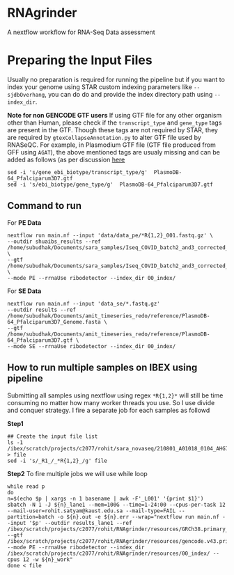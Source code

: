 # RNAgrinder
A nextflow workflow for RNA-Seq Data assessment


# Preparing the Input Files 
Usually no preparation is required for running the pipeline but if you want to index your genome using STAR custom indexing parameters like `--sjdbOverhang`, you 
can do do and provide the index directory path using `--index_dir`.

**Note for non GENCODE GTF users** 
If using GTF file for any other organism other than Human, please check if the `transcript_type` and `gene_type` tags are present in the GTF. Though these tags are not required by STAR,
they are required by `gtexCollapseAnnotation.py` to alter GTF file used by RNASeQC. For example, in Plasmodium GTF file (GTF file produced from GFF using `AGAT`), the above mentioned 
tags are usualy missing and can be added as follows (as per discussion [here](https://github.com/NBISweden/AGAT/issues/398)

```
sed -i 's/gene_ebi_biotype/transcript_type/g'  PlasmoDB-64_Pfalciparum3D7.gtf
sed -i 's/ebi_biotype/gene_type/g'  PlasmoDB-64_Pfalciparum3D7.gtf
```


## Command to run
For **PE Data**
```
nextflow run main.nf --input 'data/data_pe/*R{1,2}_001.fastq.gz' \
--outdir shuaibs_results --ref /home/subudhak/Documents/sara_samples/Iseq_COVID_batch2_and3_corrected_index/RNAgrinder/resources/GRCh38.primary_assembly.genome.fa \
--gtf /home/subudhak/Documents/sara_samples/Iseq_COVID_batch2_and3_corrected_index/RNAgrinder/resources/gencode.v43.primary_assembly.basic.annotation.gtf \
--mode PE --rrnaUse ribodetector --index_dir 00_index/
```
For **SE Data**

```
nextflow run main.nf --input 'data_se/*.fastq.gz'
--outdir results --ref /home/subudhak/Documents/amit_timeseries_redo/reference/PlasmoDB-64_Pfalciparum3D7_Genome.fasta \
--gtf /home/subudhak/Documents/amit_timeseries_redo/reference/PlasmoDB-64_Pfalciparum3D7.gtf \
--mode SE --rrnaUse ribodetector --index_dir 00_index/
```

## How to run multiple samples on IBEX using pipeline
Submitting all samples using nextflow using regex `*R{1,2}*` will still be time consuming no matter how many worker threads you use. So I use divide and conquer strategy. I fire a separate job for each samples as followd

**Step1**
```
## Create the input file list
ls -1 /ibex/scratch/projects/c2077/rohit/sara_novaseq/210801_A01018_0104_AHG7JCDSXY/Lane1/version_01/*R1*.gz > file
sed -i 's/_R1_/_*R{1,2}_/g' file
```

**Step2**
To fire multiple jobs we will use while loop

```
while read p
do
n=$(echo $p | xargs -n 1 basename | awk -F'_L001' '{print $1}')
sbatch -N 1 -J ${n}_lane1 --mem=100G --time=1-24:00 --cpus-per-task 12 --mail-user=rohit.satyam@kaust.edu.sa --mail-type=FAIL --partition=batch -o ${n}.out -e ${n}.err --wrap="nextflow run main.nf --input '$p' --outdir results_lane1 --ref /ibex/scratch/projects/c2077/rohit/RNAgrinder/resources/GRCh38.primary_assembly.genome.fa --gtf /ibex/scratch/projects/c2077/rohit/RNAgrinder/resources/gencode.v43.primary_assembly.basic.annotation.gtf --mode PE --rrnaUse ribodetector --index_dir /ibex/scratch/projects/c2077/rohit/RNAgrinder/resources/00_index/ --cpus 12 -w ${n}_work"
done < file
```
